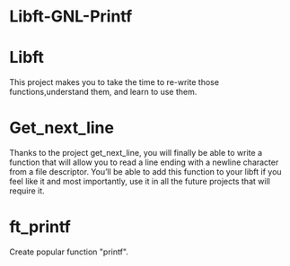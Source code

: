 # Libft-GNL-Printf

# Libft
This project makes you to take the time to re-write those functions,understand them, and learn to use them.

# Get_next_line
Thanks to the project get_next_line, you will finally be able to write a function that will allow you to read a line ending with a newline character from a file descriptor. You’ll be able to add this function to your libft if you feel like it and most importantly,
use it in all the future projects that will require it.

# ft_printf
Create popular function "printf".
